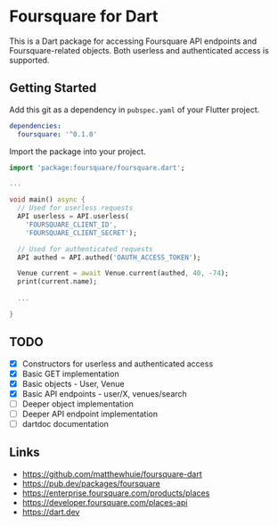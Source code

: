 # Foursquare for Dart 
This is a Dart package for accessing Foursquare API endpoints and Foursquare-related objects. Both userless and authenticated access is supported.

## Getting Started
Add this git as a dependency in `pubspec.yaml` of your Flutter project.
```yaml
dependencies:
  foursquare: '^0.1.0'
```

Import the package into your project.
```dart
import 'package:foursquare/foursquare.dart';

...

void main() async {
  // Used for userless requests
  API userless = API.userless(
    'FOURSQUARE_CLIENT_ID', 
    'FOURSQUARE_CLIENT_SECRET');

  // Used for authenticated requests
  API authed = API.authed('OAUTH_ACCESS_TOKEN');

  Venue current = await Venue.current(authed, 40, -74);
  print(current.name);
  
  ...

}
```

## TODO
- [x] Constructors for userless and authenticated access
- [x] Basic GET implementation
- [x] Basic objects - User, Venue
- [x] Basic API endpoints - user/X, venues/search
- [ ] Deeper object implementation
- [ ] Deeper API endpoint implementation
- [ ] dartdoc documentation

## Links
- https://github.com/matthewhuie/foursquare-dart
- https://pub.dev/packages/foursquare
- https://enterprise.foursquare.com/products/places
- https://developer.foursquare.com/places-api
- https://dart.dev

